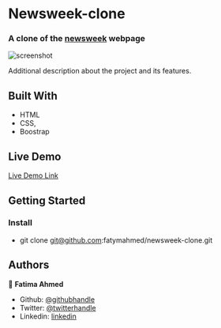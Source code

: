 # Newsweek-clone

### A clone of the [newsweek](https://www.newsweek.com/) webpage

![screenshot](./app_screenshot.png)


Additional description about the project and its features.

## Built With

- HTML
- CSS,
- Boostrap
## Live Demo

[Live Demo Link](https://raw.githack.com/fatymahmed/newsweek-clone/master/index.html)


## Getting Started

### Install

- git clone git@github.com:fatymahmed/newsweek-clone.git

## Authors

👤 **Fatima Ahmed**

- Github: [@githubhandle](https://github.com/fatymahmed)
- Twitter: [@twitterhandle](https://twitter.com/fatymahmed)
- Linkedin: [linkedin](https://www.linkedin.com/in/fatima-ahmed-46b01298/)
